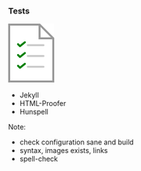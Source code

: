 ### Tests

![tests icon](img/test.svg) <!-- .element: style="box-shadow:none;height:2.5em;;;background-color:inherit;border:0" -->

* Jekyll
* HTML-Proofer
* Hunspell

Note:
* check configuration sane and build
* syntax, images exists, links
* spell-check
